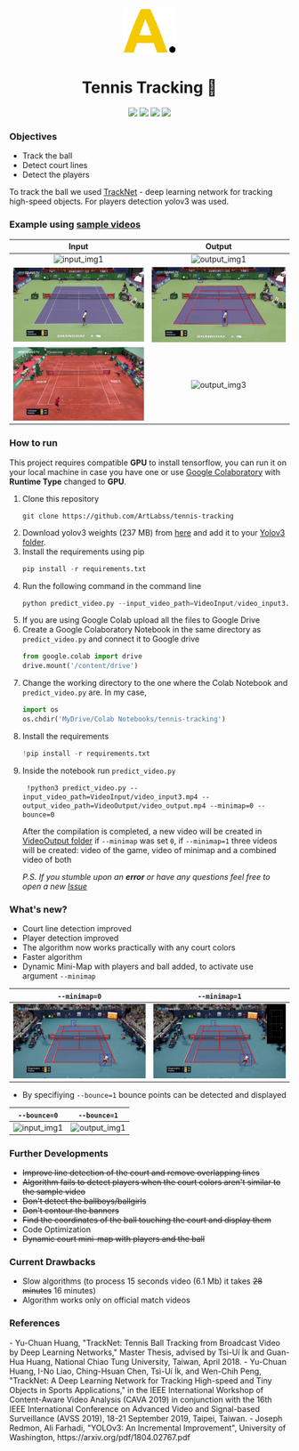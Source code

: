 <p align='center'>
  <a href="https://www.artlabs.tech"><img src='https://github.com/ArtLabss/tennis-tracking/blob/4c25e5f32f2e4ea526f4153226497c2b1ec1f128/VideoOutput/artlabs.png' ></a>
</p>

<h1 align='center'>Tennis Tracking 🎾</h1>
<p align='center'>
<img src="https://img.shields.io/github/forks/ArtLabss/tennis-tracking.svg"></a>
  <img src="https://img.shields.io/github/stars/ArtLabss/tennis-tracking.svg"></a>
  <img src="https://img.shields.io/github/watchers/ArtLabss/tennis-tracking.svg"></a>
  <img src="https://img.shields.io/github/last-commit/ArtLabss/tennis-tracking.svg"></a>
</p>

<!-- 
![Forks](https://img.shields.io/github/forks/ArtLabss/tennis-tracking.svg)
![Stars](https://img.shields.io/github/stars/ArtLabss/tennis-tracking.svg)
![Watchers](https://img.shields.io/github/watchers/ArtLabss/tennis-tracking.svg)
![Last Commit](https://img.shields.io/github/last-commit/ArtLabss/tennis-tracking.svg)  
-->

<h3>Objectives</h3>
<ul>
  <li>Track the ball </li>
  <li>Detect court lines </li>
  <li>Detect the players</li>
</ul>

<p>To track the ball we used <a href='https://nol.cs.nctu.edu.tw:234/open-source/TrackNet'>TrackNet</a> - deep learning network for tracking high-speed objects. For players detection yolov3 was used.</p>


<h3>Example using <a href="https://github.com/ArtLabss/tennis-tracking/tree/main/VideoInput">sample videos</a></h3>

  
Input            |  Output
:-------------------------:|:-------------------------:
![input_img1](https://github.com/ArtLabss/tennis-tracking/blob/00cfe10b18db1e6a68800921dfbda010f90a74bb/VideoOutput/ezgif.com-gif-maker(3).gif)  |  ![output_img1](https://github.com/ArtLabss/tennis-tracking/blob/0f684fdeef96a715984dc74b62b961f68ff95edc/VideoOutput/ezgif.com-gif-maker.gif)
![input_img2](https://github.com/ArtLabss/tennis-tracking/blob/579fb3344935bbf4c5d08e27c99ffc6b56bed896/VideoOutput/ezgif.com-gif-maker(1).gif)  |  ![output_img2](https://github.com/ArtLabss/tennis-tracking/blob/579fb3344935bbf4c5d08e27c99ffc6b56bed896/VideoOutput/ezgif.com-gif-maker(2).gif)
![input_img3](https://github.com/ArtLabss/tennis-tracking/blob/06179bdd29d4424f5e19e5600802f853aaa86f22/VideoOutput/monteCarlo_input.gif)  |  ![output_img3](https://github.com/ArtLabss/tennis-tracking/blob/06179bdd29d4424f5e19e5600802f853aaa86f22/VideoOutput/monteCarlo_output.gif)

<h3>How to run</h3>

<p>This project requires compatible <b>GPU</b> to install tensorflow, you can run it on your local machine in case you have one or use <a href='https://www.google.com/url?sa=t&rct=j&q=&esrc=s&source=web&cd=&cad=rja&uact=8&ved=2ahUKEwissLL5-MvxAhXwlYsKHbkBDEUQFnoECAMQAw&url=https%3A%2F%2Fcolab.research.google.com%2Fnotebooks%2F&usg=AOvVaw0eDNVclINNdlOuD-YTYiiB'>Google Colaboratory</a> with <b>Runtime Type</b> changed to <b>GPU</b>.</p>
  
<ol>
  <li>
    Clone this repository
  </li>
  
  ```git
  git clone https://github.com/ArtLabss/tennis-tracking
  ```
  
   <li>
     Download yolov3 weights (237 MB) from <a href="https://pjreddie.com/media/files/yolov3.weights">here</a> and add it to your <a href="/Yolov3">Yolov3 folder</a>.
  </li>
  
  <li>
    Install the requirements using pip 
  </li>
  
  ```python
  pip install -r requirements.txt
  ```
  
   <li>
    Run the following command in the command line
  </li>
  
  ```python
  python predict_video.py --input_video_path=VideoInput/video_input3.mp4 --output_video_path=VideoOutput/video_output.mp4 --minimap=0 --bounce=0
  ```
  
  <li>If you are using Google Colab upload all the files to Google Drive</li>
  
   <li>
    Create a Google Colaboratory Notebook in the same directory as <code>predict_video.py</code> and connect it to Google drive
  </li>
  
  ```python
  from google.colab import drive
  drive.mount('/content/drive')
  ```
  
  <li>
    Change the working directory to the one where the Colab Notebook and <code>predict_video.py</code> are. In my case,
  </li>
  
  ```python
  import os 
  os.chdir('MyDrive/Colab Notebooks/tennis-tracking')
  ```
  
  <li>
    Install the requirements
  </li>
  
  ```python
  !pip install -r requirements.txt
  ```
  
  <li>
    Inside the notebook run <code>predict_video.py</code>
  </li>
  
  ```
   !python3 predict_video.py --input_video_path=VideoInput/video_input3.mp4 --output_video_path=VideoOutput/video_output.mp4 --minimap=0 --bounce=0
  ```
  
  <p>After the compilation is completed, a new video will be created in <a href="/VideoOutput" target="_blank">VideoOutput folder</a> if <code>--minimap</code> was set <code>0</code>, if <code>--minimap=1</code> three videos will be created: video of the game, video of minimap and a combined video of both</p>
  <p><i>P.S. If you stumble upon an <b>error</b> or have any questions feel free to open a new <a href='https://github.com/ArtLabss/tennis-tracking/issues'>Issue</a> </i></p>
  
</ol>


<h3>What's new?</h3>
<ul>
  <li>Court line detection improved</li>
  <li>Player detection improved</li>
  <li>The algorithm now works practically with any court colors</li>
  <li>Faster algorithm</li>
  <li>Dynamic Mini-Map with players and ball added, to activate use argument <code>--minimap</code></li>
  </ul>
  
`--minimap=0`            |  `--minimap=1`
:-------------------------:|:-------------------------:
![input_img1](https://github.com/ArtLabss/tennis-tracking/blob/4b5ff2849b71af67023c4160c4f91481a6821bb3/VideoOutput/input6.gif)  |  ![output_img1](https://github.com/ArtLabss/tennis-tracking/blob/3124a8609b30deb557c1563c45febb1fd86c8956/VideoOutput/input3.gif)

<ul>
  <li>By specifiying <code>--bounce=1</code> bounce points can be detected and displayed</li>
</ul>

`--bounce=0`            |  `--bounce=1`
:-------------------------:|:-------------------------:
![input_img1](https://github.com/ArtLabss/tennis-tracking/blob/a6f395716dc5a076bfb2fc49f97db96a2004efed/VideoOutput/ezgif.com-gif-maker.gif)  |  ![output_img1](https://github.com/ArtLabss/tennis-tracking/blob/a6f395716dc5a076bfb2fc49f97db96a2004efed/VideoOutput/9bounces.gif)

<h3>Further Developments</h3>
<ul>
  <li><strike>Improve line detection of the court and remove overlapping lines</strike></li>
  <li><strike>Algorithm fails to detect players when the court colors aren't similar to the sample video</strike></li>
  <li><strike>Don't detect the ballboys/ballgirls</strike></li>
  <li><strike>Don't contour the banners</strike></li>
  <li><strike>Find the coordinates of the ball touching the court and display them</strike></li>
  <li>Code Optimization</li>
  <li><strike>Dynamic court mini-map with players and the ball</strike></li>
</ul>

<h3>Current Drawbacks</h3>
<ul>
  <li>Slow algorithms (to process 15 seconds video (6.1 Mb) it takes <strike>28 minutes</strike> 16 minutes)</li>
  <li>Algorithm works only on official match videos</li>
</ul>
 
     

    
<h3>References</h3>
- Yu-Chuan Huang, "TrackNet: Tennis Ball Tracking from Broadcast Video by Deep Learning Networks," Master Thesis, advised by Tsì-Uí İk and Guan-Hua Huang, National Chiao Tung University, Taiwan, April 2018. 
- Yu-Chuan Huang, I-No Liao, Ching-Hsuan Chen, Tsì-Uí İk, and Wen-Chih Peng, "TrackNet: A Deep Learning Network for Tracking High-speed and Tiny Objects in Sports Applications," in the IEEE International Workshop of Content-Aware Video Analysis (CAVA 2019) in conjunction with the 16th IEEE International Conference on Advanced Video and Signal-based Surveillance (AVSS 2019), 18-21 September 2019, Taipei, Taiwan.
- Joseph Redmon, Ali Farhadi, "YOLOv3: An Incremental Improvement", University of Washington, https://arxiv.org/pdf/1804.02767.pdf
